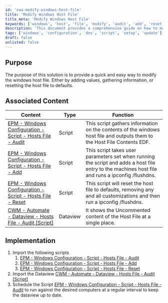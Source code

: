 ```yaml
---
id: 'cwa-modify-windows-host-file'
title: 'Modify Windows Host File'
title_meta: 'Modify Windows Host File'
keywords: ['windows', 'host', 'file', 'modify', 'audit', 'add', 'reset', 'dns']
description: 'This document provides a comprehensive guide on how to modify the Windows host file, including adding entries, gathering information, and resetting it to default settings. It outlines associated scripts for auditing, adding, and resetting host file entries, as well as implementation steps to ensure regular updates.'
tags: ['windows', 'configuration', 'dns', 'script', 'setup', 'update']
draft: false
unlisted: false
---
```

## Purpose

The purpose of this solution is to provide a quick and easy way to modify the windows host file. Either by adding values, gathering information, or resetting the host file to defaults.

## Associated Content

| Content                                                                                      | Type    | Function                                                                                                                      |
|----------------------------------------------------------------------------------------------|---------|-------------------------------------------------------------------------------------------------------------------------------|
| [EPM - Windows Configuration - Script - Hosts File - Audit](https://proval.itglue.com/DOC-5078775-9106329) | Script  | This script gathers information on the contents of the windows host file and outputs them to the Host File Contents EDF.     |
| [EPM - Windows Configuration - Script - Hosts File - Add](https://proval.itglue.com/DOC-5078775-9106955)   | Script  | This script takes user parameters set when running the script and adds a host file entry to the machines host file and runs a ipconfig /flushdns. |
| [EPM - Windows Configuration - Script - Hosts File - Reset](https://proval.itglue.com/DOC-5078775-9107163)  | Script  | This script will reset the host file to defaults, removing any and all customizations and then run a ipconfig /flushdns.    |
| [CWM - Automate - Dataview - Hosts File - Audit [Script]](https://proval.itglue.com/DOC-5078775-10894199)   | Dataview| It shows the Uncommented content of the Host File at a single place.                                                          |

## Implementation

1. Import the following scripts
   1. [EPM - Windows Configuration - Script - Hosts File - Audit](https://proval.itglue.com/DOC-5078775-9106329)  
   2. [EPM - Windows Configuration - Script - Hosts File - Add](https://proval.itglue.com/DOC-5078775-9106955)  
   3. [EPM - Windows Configuration - Script - Hosts File - Reset](https://proval.itglue.com/DOC-5078775-9107163)  
2. Import the Dataview [CWM - Automate - Dataview - Hosts File - Audit [Script]](https://proval.itglue.com/DOC-5078775-10894199)  
3. Schedule the Script [EPM - Windows Configuration - Script - Hosts File - Audit](https://proval.itglue.com/DOC-5078775-9106329) to run against the desired computers at a regular interval to keep the dataview up to date.


